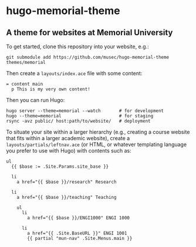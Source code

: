 # hugo-memorial-theme
## A theme for websites at Memorial University

To get started, clone this repository into your website, e.g.:

```shell
git submodule add https://github.com/musec/hugo-memorial-theme themes/memorial
```

Then create a `layouts/index.ace` file with some content:

```ace
= content main
  p This is my very own content!
```

Then you can run Hugo:

```shell
hugo server --theme=memorial --watch       # for development
hugo --theme=memorial                      # for staging
rsync -avz public/ host:path/to/website/   # deployment
```

To situate your site within a larger hierarchy (e.g., creating a course website
that fits within a larger academic website), create a
`layouts/partials/leftnav.ace` (or HTML, or whatever templating language you
prefer to use with Hugo) with contents such as:

```ace
ul
  {{ $base := .Site.Params.site_base }}

  li
    a href="{{ $base }}/research" Research

  li
    a href="{{ $base }}/teaching" Teaching

    ul
      li
        a href="{{ $base }}/ENGI1000" ENGI 1000

      li
        a href="{{ .Site.BaseURL }}" ENGI 1001
        {{ partial "mun-nav" .Site.Menus.main }}
```
